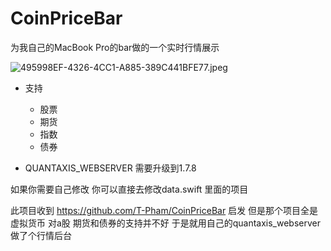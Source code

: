 # CoinPriceBar

为我自己的MacBook Pro的bar做的一个实时行情展示

![495998EF-4326-4CC1-A885-389C441BFE77.jpeg](http://pic.yutiansut.com/Frmm7q_jOEbXVQU4aP8x9R_M_PgU)


- 支持 

    - 股票
    - 期货
    - 指数
    - 债券

- QUANTAXIS_WEBSERVER 需要升级到1.7.8

如果你需要自己修改 你可以直接去修改data.swift 里面的项目 


此项目收到 https://github.com/T-Pham/CoinPriceBar 启发 但是那个项目全是虚拟货币 对a股 期货和债券的支持并不好 于是就用自己的quantaxis_webserver做了个行情后台
